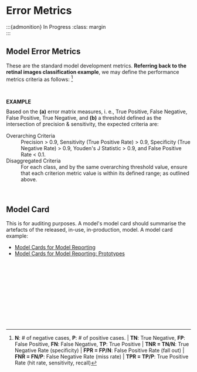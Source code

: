 <br>

# Error Metrics

:::{admonition} In Progress
:class: margin
<br>
:::

## Model Error Metrics

These are the standard model development metrics.  **Referring back to the retinal images classification example**, we may define the performance metrics criteria as follows: [^metrics]

<br>

<dl><b>EXAMPLE</b><br><div style="margin-bottom: 15px; margin-top: 10px;">Based on the <b>(a)</b> error matrix measures, i.
e., True Positive, False Negative, False Positive, True Negative, and <b>(b)</b> a threshold defined as the intersection of precision & sensitivity, the expected criteria are: </div>
    <dt>Overarching Criteria</dt>
    <dd>Precision > 0.9, Sensitivity (True Positive Rate) > 0.9, Specificity (True Negative Rate) > 0.9, Youden's J Statistic > 0.9, and False Positive Rate < 0.1. </dd>
    <dt>Disaggregated Criteria</dt>
    <dd>For each class, and by the same overarching threshold value, ensure that each criterion metric value is within its defined range; as outlined above.</dd>
</dl>

<br>

## Model Card

This is for auditing purposes.  A model's model card should summarise the artefacts of the released, in-use,
in-production, model.  A model card example:

<ul class="disc">
    <li class="disc"><a href="https://arxiv.org/abs/1810.03993" target="_blank">Model Cards for Model Reporting</a></li>
    <li class="disc"><a href="https://modelcards.withgoogle.com/about">Model Cards for Model Reporting: Prototypes</a></li>
</ul>

<br>
<br>

<br>
<br>

<br>
<br>

<br>
<br>


[^metrics]: **N**: # of negative cases, **P**: # of positive cases. | **TN**: True Negative, **FP**: False Positive, **FN**: False Negative, **TP**: True Positive | **TNR = TN/N**: True Negative Rate (specificity) | **FPR = FP/N**: False Positive Rate (fall out) | **FNR = FN/P**: False Negative Rate (miss rate) | **TPR = TP/P**: True Positive Rate (hit rate, sensitivity, recall)


<br>
<br>
